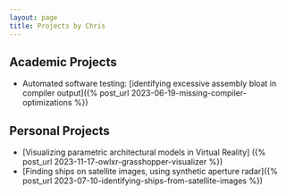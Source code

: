 ```yaml
---
layout: page
title: Projects by Chris
---
```


## Academic Projects
* Automated software testing: [identifying excessive assembly bloat in compiler output]({% post_url 2023-06-19-missing-compiler-optimizations %})

## Personal Projects
* [Visualizing parametric architectural models in Virtual Reality]   ({% post_url 2023-11-17-owlxr-grasshopper-visualizer %})
* [Finding ships on satellite images, using synthetic aperture radar]({% post_url 2023-07-10-identifying-ships-from-satellite-images %})
